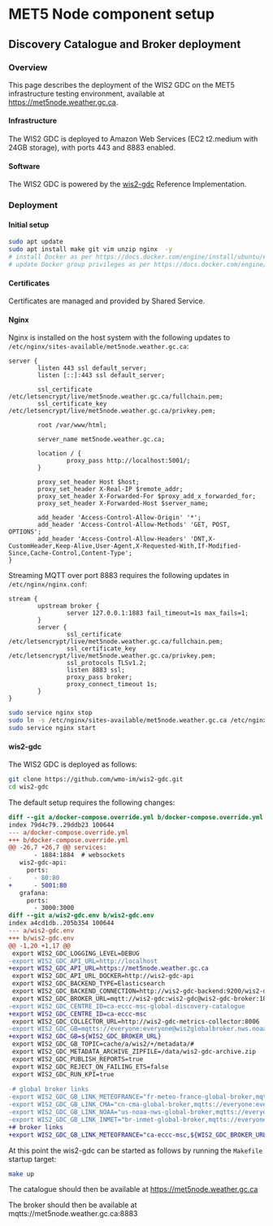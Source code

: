 # MET5 Node component setup

## 
## Discovery Catalogue and Broker deployment

### Overview

This page describes the deployment of the WIS2 GDC on the MET5 infrastructure testing environment, available at https://met5node.weather.gc.ca.

#### Infrastructure

The WIS2 GDC is deployed to Amazon Web Services (EC2 t2.medium with 24GB storage), with ports 443 and 8883 enabled.

#### Software

The WIS2 GDC is powered by the [wis2-gdc](https://github.com/wmo-im/wis2-gdc) Reference Implementation.

### Deployment

#### Initial setup

```bash
sudo apt update
sudo apt install make git vim unzip nginx  -y
# install Docker as per https://docs.docker.com/engine/install/ubuntu/#install-using-the-repository
# update Docker group privileges as per https://docs.docker.com/engine/install/linux-postinstall 
```

#### Certificates

Certificates are managed and provided by Shared Service.

#### Nginx

Nginx is installed on the host system with the following updates to `/etc/nginx/sites-available/met5node.weather.gc.ca`:

```
server {
        listen 443 ssl default_server;
        listen [::]:443 ssl default_server;

        ssl_certificate /etc/letsencrypt/live/met5node.weather.gc.ca/fullchain.pem;
        ssl_certificate_key /etc/letsencrypt/live/met5node.weather.gc.ca/privkey.pem;

        root /var/www/html;

        server_name met5node.weather.gc.ca;

        location / {
                proxy_pass http://localhost:5001/;
        }

        proxy_set_header Host $host;
        proxy_set_header X-Real-IP $remote_addr;
        proxy_set_header X-Forwarded-For $proxy_add_x_forwarded_for;
        proxy_set_header X-Forwarded-Host $server_name;

        add_header 'Access-Control-Allow-Origin' '*';
        add_header 'Access-Control-Allow-Methods' 'GET, POST, OPTIONS';
        add_header 'Access-Control-Allow-Headers' 'DNT,X-CustomHeader,Keep-Alive,User-Agent,X-Requested-With,If-Modified-Since,Cache-Control,Content-Type';
}
```

Streaming MQTT over port 8883 requires the following updates in `/etc/nginx/nginx.conf`:


```
stream {
        upstream broker {
                server 127.0.0.1:1883 fail_timeout=1s max_fails=1;
        }
        server {
                ssl_certificate /etc/letsencrypt/live/met5node.weather.gc.ca/fullchain.pem;
                ssl_certificate_key /etc/letsencrypt/live/met5node.weather.gc.ca/privkey.pem;
                ssl_protocols TLSv1.2;
                listen 8883 ssl;
                proxy_pass broker;
                proxy_connect_timeout 1s;
        }
}
```

```bash
sudo service nginx stop
sudo ln -s /etc/nginx/sites-available/met5node.weather.gc.ca /etc/nginx/sites-enabled/met5node.weather.gc.ca
sudo service nginx start
```

#### wis2-gdc

The WIS2 GDC is deployed as follows:

```bash
git clone https://github.com/wmo-im/wis2-gdc.git
cd wis2-gdc
```

The default setup requires the following changes:

```diff
diff --git a/docker-compose.override.yml b/docker-compose.override.yml
index 79d4c79..29ddb23 100644
--- a/docker-compose.override.yml
+++ b/docker-compose.override.yml
@@ -26,7 +26,7 @@ services:
       - 1884:1884  # websockets
   wis2-gdc-api:
     ports:
-      - 80:80
+      - 5001:80
   grafana:
     ports:
       - 3000:3000
diff --git a/wis2-gdc.env b/wis2-gdc.env
index a4cd1db..205b354 100644
--- a/wis2-gdc.env
+++ b/wis2-gdc.env
@@ -1,20 +1,17 @@
 export WIS2_GDC_LOGGING_LEVEL=DEBUG
-export WIS2_GDC_API_URL=http://localhost
+export WIS2_GDC_API_URL=https://met5node.weather.gc.ca
 export WIS2_GDC_API_URL_DOCKER=http://wis2-gdc-api
 export WIS2_GDC_BACKEND_TYPE=Elasticsearch
 export WIS2_GDC_BACKEND_CONNECTION=http://wis2-gdc-backend:9200/wis2-discovery-metadata
 export WIS2_GDC_BROKER_URL=mqtt://wis2-gdc:wis2-gdc@wis2-gdc-broker:1883
-export WIS2_GDC_CENTRE_ID=ca-eccc-msc-global-discovery-catalogue
+export WIS2_GDC_CENTRE_ID=ca-eccc-msc
 export WIS2_GDC_COLLECTOR_URL=http://wis2-gdc-metrics-collector:8006
-export WIS2_GDC_GB=mqtts://everyone:everyone@wis2globalbroker.nws.noaa.gov:8883
+export WIS2_GDC_GB=${WIS2_GDC_BROKER_URL}
 export WIS2_GDC_GB_TOPIC=cache/a/wis2/+/metadata/#
 export WIS2_GDC_METADATA_ARCHIVE_ZIPFILE=/data/wis2-gdc-archive.zip
 export WIS2_GDC_PUBLISH_REPORTS=true
 export WIS2_GDC_REJECT_ON_FAILING_ETS=false
 export WIS2_GDC_RUN_KPI=true
 
-# global broker links
-export WIS2_GDC_GB_LINK_METEOFRANCE="fr-meteo-france-global-broker,mqtts://everyone:everyone@globalbroker.meteo.fr:8883,Météo-France, Global Broker Service"
-export WIS2_GDC_GB_LINK_CMA="cn-cma-global-broker,mqtts://everyone:everyone@gb.wis.cma.cn:8883,China Meteorological Agency, Global Broker Service"
-export WIS2_GDC_GB_LINK_NOAA="us-noaa-nws-global-broker,mqtts://everyone:everyone@wis2globalbroker.nws.noaa.gov:8883,National Oceanic and Atmospheric Administration, National Weather Service, Global Broker Service"
-export WIS2_GDC_GB_LINK_INMET="br-inmet-global-broker,mqtts://everyone:everyone@globalbroker.inmet.gov.br:8883,Instituto Nacional de Meteorologia (Brazil), Global Broker Service"
+# broker links
+export WIS2_GDC_GB_LINK_METEOFRANCE="ca-eccc-msc,${WIS2_GDC_BROKER_URL},Environment and Climate Change Canada, Meteorological Service of Canada, Global Broker Service"
```

At this point the wis2-gdc can be started as follows by running the `Makefile` startup target:

```bash
make up
```

The catalogue should then be available at https://met5node.weather.gc.ca

The broker should then be available at mqtts://met5node.weather.gc.ca:8883
